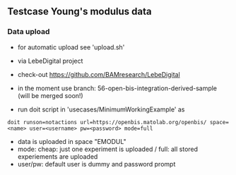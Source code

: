 ## Testcase Young's modulus data

### Data upload
* for automatic upload see 'upload.sh'

* via LebeDigital project
* check-out https://github.com/BAMresearch/LebeDigital 
* in the moment use branch: 56-open-bis-integration-derived-sample (will be merged soon!)
* run doit script in 'usecases/MinimumWorkingExample' as
```
doit runson=notactions url=https://openbis.matolab.org/openbis/ space=<name> user=<username> pw=<password> mode=full
``` 
* data is uploaded in space "EMODUL"
* mode: cheap: just one experiment is uploaded / full: all stored experiements are uploaded
* user/pw: default user is dummy and password prompt